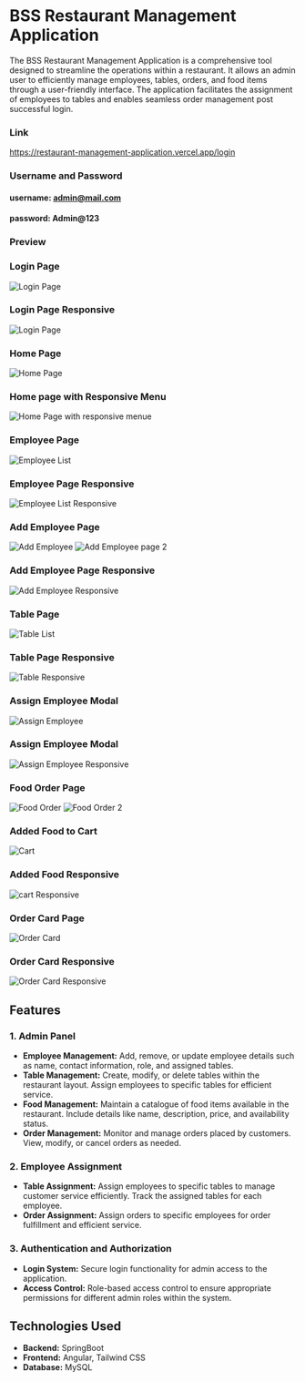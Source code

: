 # BSS Restaurant Management Application

The BSS Restaurant Management Application is a comprehensive tool designed to streamline the operations within a restaurant. It allows an admin user to efficiently manage employees, tables, orders, and food items through a user-friendly interface. The application facilitates the assignment of employees to tables and enables seamless order management post successful login.

### Link
https://restaurant-management-application.vercel.app/login

### Username and Password
#### username: admin@mail.com
#### password: Admin@123

### Preview

### Login Page
![Login Page](https://github.com/Rashidul-Islam-98/Screenshots/blob/main/login.jpg)

### Login Page Responsive
![Login Page](https://github.com/Rashidul-Islam-98/Screenshots/blob/main/loginRes.JPG)

### Home Page
![Home Page](https://github.com/Rashidul-Islam-98/Screenshots/blob/main/home.JPG)

### Home page with Responsive Menu
![Home Page with responsive menue](https://github.com/Rashidul-Islam-98/Screenshots/blob/main/headerRes.JPG)

### Employee Page
![Employee List](https://github.com/Rashidul-Islam-98/Screenshots/blob/main/employee.JPG)

### Employee Page Responsive
![Employee List Responsive](https://github.com/Rashidul-Islam-98/Screenshots/blob/main/employeeRes.JPG)

### Add Employee Page
![Add Employee](https://github.com/Rashidul-Islam-98/Screenshots/blob/main/addEmployee1.JPG)
![Add Employee page 2](https://github.com/Rashidul-Islam-98/Screenshots/blob/main/addEmployee2.JPG)

### Add Employee Page Responsive
![Add Employee Responsive](https://github.com/Rashidul-Islam-98/Screenshots/blob/main/addEmployeeRes.JPG)

### Table Page
![Table List](https://github.com/Rashidul-Islam-98/Screenshots/blob/main/tablee.JPG)

### Table Page Responsive
![Table Responsive](https://github.com/Rashidul-Islam-98/Screenshots/blob/main/tableRes.JPG)
### Assign Employee Modal
![Assign Employee](https://github.com/Rashidul-Islam-98/Screenshots/blob/main/assign.JPG)

### Assign Employee Modal
![Assign Employee Responsive](https://github.com/Rashidul-Islam-98/Screenshots/blob/main/assignRes.JPG)

### Food Order Page
![Food Order](https://github.com/Rashidul-Islam-98/Screenshots/blob/main/orderFood.JPG)
![Food Order 2](https://github.com/Rashidul-Islam-98/Screenshots/blob/main/orderFood2.JPG)

### Added Food to Cart
![Cart](https://github.com/Rashidul-Islam-98/Screenshots/blob/main/cart.JPG)

### Added Food Responsive
![cart Responsive](https://github.com/Rashidul-Islam-98/Screenshots/blob/main/cartRes.JPG)

### Order Card Page
![Order Card](https://github.com/Rashidul-Islam-98/Screenshots/blob/main/OrderPage.JPG)

### Order Card Responsive
![Order Card Responsive](https://github.com/Rashidul-Islam-98/Screenshots/blob/main/OrderPageRes.JPG)

## Features

### 1. Admin Panel
- **Employee Management:** Add, remove, or update employee details such as name, contact information, role, and assigned tables.
- **Table Management:** Create, modify, or delete tables within the restaurant layout. Assign employees to specific tables for efficient service.
- **Food Management:** Maintain a catalogue of food items available in the restaurant. Include details like name, description, price, and availability status.
- **Order Management:** Monitor and manage orders placed by customers. View, modify, or cancel orders as needed.

### 2. Employee Assignment
- **Table Assignment:** Assign employees to specific tables to manage customer service efficiently. Track the assigned tables for each employee.
- **Order Assignment:** Assign orders to specific employees for order fulfillment and efficient service.

### 3. Authentication and Authorization
- **Login System:** Secure login functionality for admin access to the application.
- **Access Control:** Role-based access control to ensure appropriate permissions for different admin roles within the system.

## Technologies Used

- **Backend:** SpringBoot
- **Frontend:** Angular, Tailwind CSS
- **Database:** MySQL
